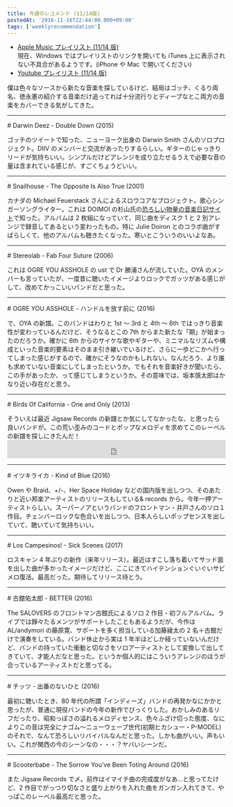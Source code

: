 ```yaml
---
title: 今週のレコメンド (11/14版)
postedAt: '2016-11-16T22:44:00.000+09:00'
tags: ['weeklyrecommendation']
---
```


- [Apple Music プレイリスト (11/14 版)](https://itunes.apple.com/jp/playlist/jin-zhounorekomendo-11-14ban/idpl.f62842ea4975441685cd098cc025d337)  
  現在、Windows ではプレイリストのリンクを開いても iTunes 上に表示されない不具合があるようです。(iPhone や Mac で開いてください)
- [Youtube プレイリスト (11/14 版)](https://www.youtube.com/playlist?list=PLegnWsUgQaydel7Nri6B8nWdR1CUxLqsM)

僕は色々なソースから新たな音楽を探しているけど、結局はゴッチ、くるり両名、徳永憲の紹介する音楽だけ追ってれば十分流行りとディープなとこ両方の音楽をカバーできる気がしてきた。

---

\# Darwin Deez - Double Down (2015)

ゴッチのツイートで知った、ニューヨーク出身の Darwin Smith さんのソロプロジェクト。DIIV のメンバーと交流があったりするらしい。ギターのじゃっきりリードが気持ちいい。シンプルだけどアレンジを成り立たせるうえで必要な音の量は含まれている感じが、すごくちょうどいい。

---

\# Snailhouse - The Opposite Is Also True (2001)

カナダの Michael Feuerstack さんによるスロウコアなプロジェクト。歌心シンガーソングライター。これは DOIMOI の杉山氏の[恐ろしい物量の音楽日記サイト](http://www.inurokuon.com/scsidnikufesin/diary/)で知った。アルバムは 2 枚組になっていて、同じ曲をディスク 1 と 2 別アレンジで録音してあるという変わったもの。特に Julie Doiron とのコラボ曲がすばらしくて、他のアルバムも聴きたくなった。寒いとこういうのいいよなあ。

---

\# Stereolab - Fab Four Suture (2006)

これは OGRE YOU ASSHOLE の ust で Dr 勝浦さんが流していた。OYA のメンバーも言っていたが、一度昔に聴いたイメージよりロックでガッツがある感じがして、改めてかっこいいバンドだと思った。

---

\# OGRE YOU ASSHOLE - ハンドルを放す前に (2016)

で、OYA の新譜。このバンドはわりと 1st ～ 3rd と 4th ～ 6th ではっきり音楽性が変わっているんだけど、そうなるとこの 7th からまた新たな「期」が始まったのだろうか。確かに 6th からのサイケな歌やギターや、ミニマルなリズムや構成といった音楽的要素はそのまま引き継いでいるけど、さらに一歩どこかへ行ってしまった感じがするので、確かにそうなのかもしれない。なんだろう、より誰も求めていない音楽にしてしまったというか。でもそれを音楽好きが聞いたら、この手があったか、って感じてしまうというか。その意味では、坂本慎太郎はかなり近い存在だと思う。

---

\# Birds Of California - One and Only (2013)

そういえば最近 Jigsaw Records の新譜とか気にしてなかったな、と思ったら良いバンドが。この荒い歪みのコードとポップなメロディを求めてこのレーベルの新譜を探しにきたんだ！<iframe style="border: 0; width: 100%; height: 42px;" src="https://bandcamp.com/EmbeddedPlayer/album=1976077968/size=small/bgcol=ffffff/linkcol=0687f5/transparent=true/" seamless=""><a href="http://jigsawrecords.bandcamp.com/album/pzl028-birds-of-california-one-and-only">PZL028: Birds Of California - One And Only by Birds Of California</a></iframe>

---

\# イツキライカ - Kind of Blue (2016)

Owen や Braid、+/-、Her Space Holiday などの国内版を出しつつ、そのあたりと近い邦楽アーティストのリリースもしている& records から。今年一押アーティストらしい。スーパーノアというバンドのフロントマン・井戸さんのソロ１作目。チェンバーロックな色合いを出しつつ、日本人らしいポップセンスを出していて、聴いていて気持ちいい。

---

\# Los Campesinos! - Sick Scenes (2017)

ロスキャン 4 年ぶりの新作（来年リリース）。最近はすこし落ち着いてサッド面を出した曲が多かったイメージだけど、ここにきてハイテンションぐいぐいサビメロ復活。最高だった。期待してリリース待とう。

---

\# 古舘佑太郎 - BETTER (2016)

The SALOVERS のフロントマン古館氏によるソロ 2 作目・初フルアルバム。ライブでは錚々たるメンツがサポートしたこともあるようだが、今作は AL/andymori の藤原寛、サポートを多く担当している加藤綾太の 2 名＋古館だけで演奏をしている。バンド休止から実は 1 年半ほどしか経っていないんだけど、バンドの持っていた衝動と切なさをソロアーティストとして変換して出してきていて、才能人だなと思った。というか個人的にはこういうアレンジのほうが合っているアーティストだと思ってる。

---

\# チッツ - 出番のないひと (2016)

最初に聴いたとき、80 年代の所謂「インディーズ」バンドの再発かなにかかと思ったが、普通に現役バンドの今年の新作でびっくりした。おかしみのあるリフだったり、昭和っぽさの溢れるメロディセンス、色々ふざけ切った態度、なによりこの音は完全にナゴム～ニューウェーブ世代(初期ヒカシュー・P-MODEL)のそれで、なんて恐ろしいリバイバルなんだと思った。しかも曲がいい。声もいい。これが関西の今のシーンなの・・・？ヤバいシーンだ。

---

\# Scooterbabe - The Sorrow You’ve Been Toting Around (2016)

また Jigsaw Records で〆。前作はイマイチ曲の完成度がなあ…と思ってたけど、2 作目でがっつり切なさと盛り上がりを入れた曲をガンガン入れてきて、やっぱこのレーベル最高だと思った。
